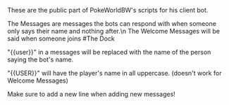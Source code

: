 These are the public part of PokeWorldBW's scripts for his client bot.

The Messages are messages the bots can respond with when someone only says their name and nothing after.\n
The Welcome Messages will be said when someone joins #The Dock

"{{user}}" in a messages will be replaced with the name of the person saying the bot's name.

"{{USER}}" will have the player's name in all uppercase. (doesn't work for Welcome Messages)

Make sure to add a new line when adding new messages!
